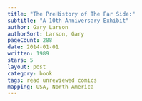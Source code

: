 ```yaml
---
title: "The PreHistory of The Far Side:"
subtitle: "A 10th Anniversary Exhibit"
author: Gary Larson
authorSort: Larson, Gary
pageCount: 288
date: 2014-01-01
written: 1989
stars: 5
layout: post
category: book
tags: read unreviewed comics
mapping: USA, North America
---
```

